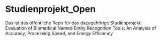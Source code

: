 # Studienprojekt_Open
Das ist das öffentliche Repo für das dazugehörige Studienprojekt: Evaluation of Biomedical Named Entity Recognition Tools: An Analysis of Accuracy, Processing Speed, and Energy Efficiency
